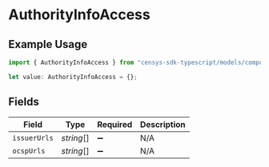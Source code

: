 # AuthorityInfoAccess

## Example Usage

```typescript
import { AuthorityInfoAccess } from "censys-sdk-typescript/models/components";

let value: AuthorityInfoAccess = {};
```

## Fields

| Field              | Type               | Required           | Description        |
| ------------------ | ------------------ | ------------------ | ------------------ |
| `issuerUrls`       | *string*[]         | :heavy_minus_sign: | N/A                |
| `ocspUrls`         | *string*[]         | :heavy_minus_sign: | N/A                |